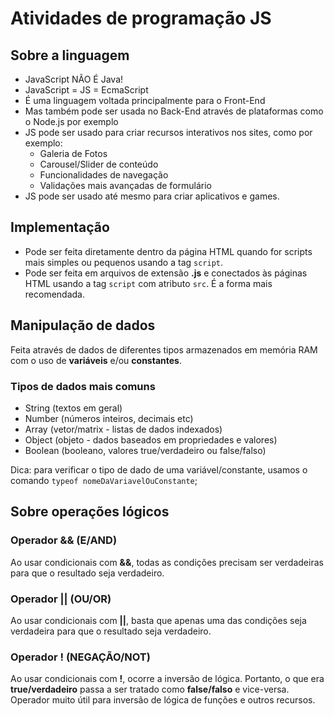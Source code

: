 # Atividades de programação JS

## Sobre a linguagem

- JavaScript NÃO É Java!
- JavaScript = JS = EcmaScript
- É uma linguagem voltada principalmente para o Front-End
- Mas também pode ser usada no Back-End através de plataformas como o Node.js por exemplo
- JS pode ser usado para criar recursos interativos nos sites, como por exemplo:
    - Galeria de Fotos
    - Carousel/Slider de conteúdo
    - Funcionalidades de navegação
    - Validações mais avançadas de formulário
- JS pode ser usado até mesmo para criar aplicativos e games.

## Implementação

- Pode ser feita diretamente dentro da página HTML quando for scripts mais simples ou pequenos usando a tag `script`.
- Pode ser feita em arquivos de extensão **.js** e conectados às páginas HTML usando a tag `script` com atributo `src`. É a forma mais recomendada.

## Manipulação de dados

Feita através de dados de diferentes tipos armazenados em memória RAM com o uso de **variáveis** e/ou **constantes**.

### Tipos de dados mais comuns

- String (textos em geral)
- Number (números inteiros, decimais etc)
- Array (vetor/matrix - listas de dados indexados)
- Object (objeto - dados baseados em propriedades e valores)
- Boolean (booleano, valores true/verdadeiro ou false/falso)

Dica: para verificar o tipo de dado de uma variável/constante, usamos o comando `typeof nomeDaVariavelOuConstante`;

## Sobre operações lógicos

### Operador && (E/AND)

Ao usar condicionais com **&&**, todas as condições precisam ser verdadeiras para que o resultado seja verdadeiro.

### Operador || (OU/OR)

Ao usar condicionais com **||**, basta que apenas uma das condições seja verdadeira para que o resultado seja verdadeiro.

### Operador ! (NEGAÇÃO/NOT)

Ao usar condicionais com **!**, ocorre a inversão de lógica. Portanto, o que era **true/verdadeiro** passa a ser tratado como **false/falso** e vice-versa. Operador muito útil para inversão de lógica de funções e outros recursos.
